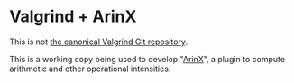 # Valgrind + ArinX

This is not [the canonical Valgrind Git
repository](https://sourceware.org/git/valgrind.git).

This is a working copy being used to develop
"[ArinX](https://github.com/EmmetCaulfield/valgrind/tree/master/arinx/)",
a plugin to compute arithmetic and other operational intensities.
